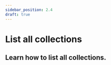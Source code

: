 ```yaml
---
sidebar_position: 2.4
draft: true
---
```


# List all collections

## Learn how to list all collections.
